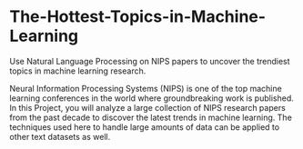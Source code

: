 # The-Hottest-Topics-in-Machine-Learning
Use Natural Language Processing on NIPS papers to uncover the trendiest topics in machine learning research.

Neural Information Processing Systems (NIPS) is one of the top machine learning conferences in the world where groundbreaking work is published. In this Project, you will analyze a large collection of NIPS research papers from the past decade to discover the latest trends in machine learning. The techniques used here to handle large amounts of data can be applied to other text datasets as well.
